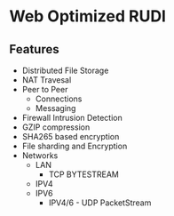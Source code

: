 # Web Optimized RUDI

## Features
- Distributed File Storage
- NAT Travesal
- Peer to Peer
  - Connections
  - Messaging
- Firewall Intrusion Detection
- GZIP compression
- SHA265 based encryption
- File sharding and Encryption
- Networks
  - LAN
    - TCP BYTESTREAM
  - IPV4
  - IPV6
    - IPV4/6 - UDP PacketStream
